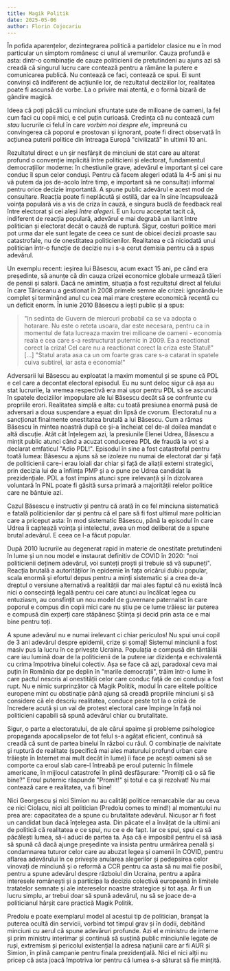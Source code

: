 ```yaml
---
title: Magik Politik
date: 2025-05-06
author: Florin Cojocariu
---
```

În pofida aparențelor, dezintegrarea politică a partidelor clasice nu e în mod particular un simptom românesc ci unul al vremurilor. Cauza profundă e asta: dintr-o combinație de cauze politicienii de pretutindeni au ajuns azi să creadă că singurul lucru care contează pentru a rămâne la putere e comunicarea publică. Nu contează ce faci, contează ce spui. Ei sunt convinși că indiferent de acțiunile lor, de rezultatul deciziilor lor, realitatea poate fi ascunsă de vorbe. La o privire mai atentă, e o formă bizară de gândire magică.

Ideea că poți păcăli cu minciuni sfruntate sute de milioane de oameni, la fel cum faci cu copii mici, e cel puțin curioasă. Credința că nu contează _cum stau_ lucrurile ci felul în care _vorbim noi despre ele_, împreună cu convingerea că poporul e prostovan și ignorant, poate fi direct observată în acțiunea puterii politice din întreaga Europă "civilizată" în ultimii 10 ani.

Rezultatul direct e un șir nesfârșit de minciuni de stat care au alterat profund o convenție implicită între politicieni și electorat, fundamentul democrațiilor moderne: în chestiunile grave, adevărul e important și cei care conduc îl spun celor conduși. Pentru că facem alegeri odată la 4-5 ani și nu vă putem da jos de-acolo între timp, e important  să ne consultați informal pentru orice decizie importantă. A spune public adevărul e acest mod de consultare. Reacția poate fi neplăcută și ostilă, dar ea în sine încapsulează voința populară vis a vis de criza în cauză, e singura buclă de feedback real între electorat și cei aleși _între alegeri_. E un lucru acceptat tacit că, indiferent de reacția populară, adevărul e mai degrabă un liant între politician și electorat decât o cauză de ruptură. Sigur, costuri politice mari pot urma dar ele sunt legate de ceea ce sunt de obicei decizii proaste sau catastrofale, nu de onestitatea politicienilor. Realitatea e că niciodată unui politician într-o funcție de decizie nu i s-a cerut demisia pentru că a spus adevărul.

Un exemplu recent: ieșirea lui Băsescu, acum exact 15 ani, pe când era președinte, să anunțe că din cauza crizei economice globale urmează tăieri de pensii și salarii. Dacă ne amintim, situația a fost rezultatul direct al felului în care Tăriceanu a gestionat în 2008 primele semne ale crizei: ignorându-le complet și terminând anul cu cea mai mare creștere economică recentă cu un deficit enorm. În iunie 2010 Băsescu a iești public și a spus:

> "In sedinta de Guvern de miercuri probabil ca se va adopta o hotarare. Nu este o reteta usoara, dar este necesara, pentru ca in momentul de fata lucreaza maxim trei milioane de oameni - economia reala e cea care s-a restructurat puternic in 2009. Ea a reactionat corect la criza! Cel care nu a reactionat corect la criza este Statul!" [...] "Statul arata asa ca un om foarte gras care s-a catarat in spatele cuiva subtirel, iar asta e economia!"

Adversarii lui Băsescu au exploatat la maxim momentul și se spune că PDL e cel care a decontat electoral episodul. Eu nu sunt deloc sigur că așa au stat lucrurile, la vremea respectivă era mai ușor pentru PDL să se ascundă în spatele deciziilor impopulare ale lui Băsescu decât să se confrunte cu propriile erori. Realitatea simplă e alta: cu toată presiunea enormă pusă de adversari a doua suspendare a eșuat din lipsă de cvorum. Electoratul nu a sancționat finalmente onestitatea brutală a lui Băsescu. Cum a rămas Băsescu în mintea noastră după ce și-a încheiat cel de-al doilea mandat e altă discuție. Atât cât înțelegem azi, la presiunile Elenei Udrea, Băsescu a mințit public atunci când a acuzat conducerea PDL de fraudă la vot și a declarat emfaticul "Adio PDL!". Episodul în sine a fost catastrofal pentru toată lumea: Băsescu a ajuns să se izoleze nu numai de electorat dar și față de politicienii care-i erau loiali dar chiar și față de aliații externi strategici, prin decizia lui de a înființa PMP și a o pune pe Udrea candidat la prezidențiale. PDL a fost împins atunci spre irelevanță și în dizolvarea voluntară în PNL poate fi găsită sursa primară a majorității relelor politice care ne bântuie azi.

Cazul Băsescu e instructiv și pentru că arată în ce fel minciuna sistematică e fatală politicienilor dar și pentru că el pare să fi fost ultimul mare politician care a priceput asta: în mod sistematic Băsescu, până la episodul în care Udrea îi captează voința și intelectul, avea un mod deliberat de a spune brutal adevărul. E ceea ce l-a făcut popular.

După 2010 lucrurile au degenerat rapid in materie de onestitate pretutindeni în lume și un nou model e instaurat definitiv de COVID în 2020: "noi politicienii deținem adevărul, voi sunteți proști și trebuie să vă supuneți". Reacția brutală a autorităților în epidemie în fața oricărui dubiu popular, scala enormă și efortul depus pentru a minți sistematic și a crea de-a dreptul o versiune alternativă a realității dar mai ales faptul că nu există încă nici o consecință legală pentru cei care atunci au încălcat legea cu entuziasm, au consfințit un nou model de guvernare paternalist în care poporul e compus din copii mici care nu știu pe ce lume trăiesc iar puterea e compusă din experți care stăpânesc Știința și decid prin asta ce e mai bine pentru toți.

A spune adevărul nu e numai irelevant ci chiar periculos! Nu spui unui copil de 3 ani adevărul despre epidemii, crize și șomaj! Sistemul minciunii a fost masiv pus la lucru în ce privește Ucraina. Populația e compusă din tăntălăi care iau lumină doar de la politicienii de la putere iar dizidența e echivalentă cu crima împotriva binelui colectiv. Așa se face că azi, paradoxal ceva mai puțin în România dar pe deplin în "marile democrații", trăim într-o lume în care pactul nescris al onestității celor care conduc față de cei conduși a fost rupt. Nu e nimic surprinzător că Magik Politik, modul în care elitele politice europene mint cu obstinație până ajung să creadă propriile minciuni și să considere că ele descriu realitatea, conduce peste tot la o criză de încredere acută și un val de protest electoral care împinge în față noi politicieni capabili să spună adevărul chiar cu brutalitate.

Sigur, o parte a electoratului, de ale cărui spaime și probleme psihologice propaganda apocalipselor de tot felul s-a agățat eficient, continuă să creadă că sunt de partea binelui în război cu răul. O combinație de naivitate și ruptură de realitate (specifică mai ales maturului profund urban care trăiește în Internet mai mult decât în lume) îi face pe acești oameni să se comporte ca eroul slab care-l întreabă pe eroul puternic în filmele americane, în mijlocul catastrofei în plină desfășurare: "Promiți că o să fie bine?" Eroul puternic răspunde "Promit!" și totul e ca și rezolvat! Nu mai contează care e realitatea, va fi bine!

Nici Georgescu și nici Simion nu au calități politice remarcabile dar au ceva ce nici Ciolacu, nici alt politician (Predoiu comes to mind!) al momentului nu prea are: capacitatea de a spune cu brutalitate adevărul. Nicușor ar fi fost un candidat bun dacă înțelegea asta. Din păcate el a învățat de la ultimii ani de politică că realitatea e ce spui, nu ce e de fapt. Iar ce spui, spui ca să păcălești lumea, să-i aduci de partea ta. Așa că e imposibil pentru el să iasă să spună că dacă ajunge președinte va insista pentru urmărirea penală și condamnarea tuturor celor care au abuzat legea și oamenii în COVID, pentru aflarea adevărului în ce privește anularea alegerilor și pedepsirea celor vinovați de minciună și o reformă a CCR pentru ca asta să nu mai fie posibil, pentru a spune adevărul despre războiul din Ucraina, pentru a apăra interesele românești și a participa la decizia colectivă europeană în limitele tratatelor semnate și ale intereselor noastre strategice și tot așa. Ar fi un lucru simplu, ar trebui doar să spună adevărul, nu să se joace de-a politicianul hârșit care practică Magik Politik.

Predoiu e poate exemplarul model al acestui tip de politician, branșat la puterea ocultă din servicii, vorbind tot timpul grav și în dodii, debitând minciuni cu aerul că spune adevăruri profunde. Azi el e ministru de interne și prim ministru interimar și continuă să susțină public minciunile legate de ruși, extremism și pericolul existențial la adresa națiunii care ar fi AUR și Simion, în plină campanie pentru finala prezidențială. Nici el nici alții nu pricep că asta joacă împotriva lor pentru că lumea s-a săturat să fie mințită.



